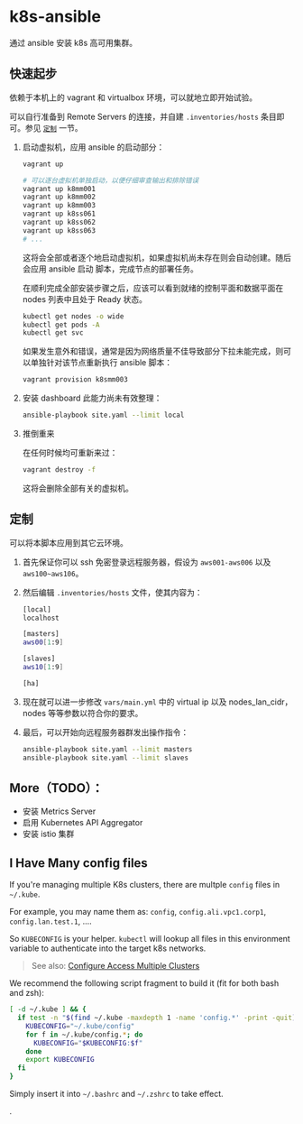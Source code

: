 # k8s-ansible

通过 ansible 安装 k8s 高可用集群。

## 快速起步

依赖于本机上的 vagrant 和 virtualbox 环境，可以就地立即开始试验。

可以自行准备到 Remote Servers 的连接，并自建 `.inventories/hosts` 条目即可。参见 [`定制`](#定制) 一节。

1. 启动虚拟机，应用 ansible 的启动部分：

   ```bash
   vagrant up

   # 可以逐台虚拟机单独启动，以便仔细审查输出和排除错误
   vagrant up k8mm001
   vagrant up k8mm002
   vagrant up k8mm003
   vagrant up k8ss061
   vagrant up k8ss062
   vagrant up k8ss063
   # ...
   ```

   这将会全部或者逐个地启动虚拟机，如果虚拟机尚未存在则会自动创建。随后会应用 ansible 启动
   脚本，完成节点的部署任务。

   在顺利完成全部安装步骤之后，应该可以看到就绪的控制平面和数据平面在 nodes 列表中且处于 Ready 状态。

   ```bash
   kubectl get nodes -o wide
   kubectl get pods -A
   kubectl get svc
   ```

   如果发生意外和错误，通常是因为网络质量不佳导致部分下拉未能完成，则可以单独针对该节点重新执行 ansible 脚本：

   ```bash
   vagrant provision k8smm003
   ```

2. 安装 dashboard
   此能力尚未有效整理：

   ```bash
   ansible-playbook site.yaml --limit local
   ```

3. 推倒重来

   在任何时候均可重新来过：

   ```bash
   vagrant destroy -f
   ```

   这将会删除全部有关的虚拟机。

## 定制

可以将本脚本应用到其它云环境。

1. 首先保证你可以 ssh 免密登录远程服务器，假设为 `aws001-aws006` 以及 `aws100~aws106`。

2. 然后编辑 `.inventories/hosts` 文件，使其内容为：

   ```bash
   [local]
   localhost

   [masters]
   aws00[1:9]

   [slaves]
   aws10[1:9]

   [ha]
   ```

3. 现在就可以进一步修改 `vars/main.yml` 中的 virtual ip 以及 nodes_lan_cidr，nodes 等等参数以符合你的要求。

4. 最后，可以开始向远程服务器群发出操作指令：

   ```bash
   ansible-playbook site.yaml --limit masters
   ansible-playbook site.yaml --limit slaves
   ```

## More（TODO）：

- 安装 Metrics Server
- 启用 Kubernetes API Aggregator
- 安装 istio 集群

## I Have Many config files

If you're managing multiple K8s clusters, there are multple `config` files in `~/.kube`.

For example, you may name them as: `config`, `config.ali.vpc1.corp1`, `config.lan.test.1`, ....

So `KUBECONFIG` is your helper. `kubectl` will lookup all files in this environment variable to authenticate into the target k8s networks.

> See also: [Configure Access Multiple Clusters](https://kubernetes.io/docs/tasks/access-application-cluster/configure-access-multiple-clusters/#set-the-kubeconfig-environment-variable)

We recommend the following script fragment to build it (fit for both bash and zsh):

```bash
[ -d ~/.kube ] && {
  if test -n "$(find ~/.kube -maxdepth 1 -name 'config.*' -print -quit)"; then
    KUBECONFIG="~/.kube/config"
    for f in ~/.kube/config.*; do
      KUBECONFIG="$KUBECONFIG:$f"
    done
    export KUBECONFIG
  fi
}
```

Simply insert it into `~/.bashrc` and `~/.zshrc` to take effect.

.
